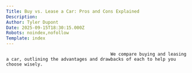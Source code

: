```yaml
---
Title: Buy vs. Lease a Car: Pros and Cons Explained
Description: 
Author: Tyler Dupont
Date: 2025-09-15T18:30:15.000Z
Robots: noindex,nofollow
Template: index
---
```


                                            We compare buying and leasing a car, outlining the advantages and drawbacks of each to help you choose wisely.
                                        